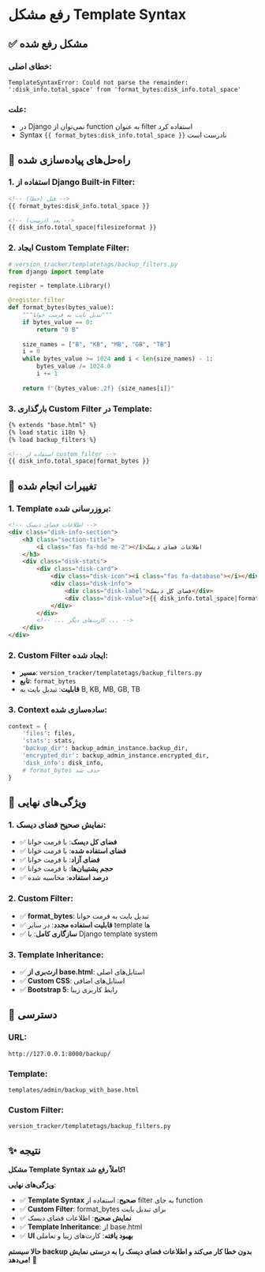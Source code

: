 # رفع مشکل Template Syntax

## ✅ مشکل رفع شده

### **خطای اصلی**:
```
TemplateSyntaxError: Could not parse the remainder: ':disk_info.total_space' from 'format_bytes:disk_info.total_space'
```

### **علت**:
- در Django نمی‌توان از function به عنوان filter استفاده کرد
- Syntax `{{ format_bytes:disk_info.total_space }}` نادرست است

## 🔧 راه‌حل‌های پیاده‌سازی شده

### **1. استفاده از Django Built-in Filter**:
```html
<!-- قبل (خطا) -->
{{ format_bytes:disk_info.total_space }}

<!-- بعد (درست) -->
{{ disk_info.total_space|filesizeformat }}
```

### **2. ایجاد Custom Template Filter**:
```python
# version_tracker/templatetags/backup_filters.py
from django import template

register = template.Library()

@register.filter
def format_bytes(bytes_value):
    """تبدیل بایت به فرمت خوانا"""
    if bytes_value == 0:
        return "0 B"
    
    size_names = ["B", "KB", "MB", "GB", "TB"]
    i = 0
    while bytes_value >= 1024 and i < len(size_names) - 1:
        bytes_value /= 1024.0
        i += 1
    
    return f"{bytes_value:.2f} {size_names[i]}"
```

### **3. بارگذاری Custom Filter در Template**:
```html
{% extends "base.html" %}
{% load static i18n %}
{% load backup_filters %}

<!-- استفاده از custom filter -->
{{ disk_info.total_space|format_bytes }}
```

## 🎯 تغییرات انجام شده

### **1. Template بروزرسانی شده**:
```html
<!-- اطلاعات فضای دیسک -->
<div class="disk-info-section">
    <h3 class="section-title">
        <i class="fas fa-hdd me-2"></i>اطلاعات فضای دیسک
    </h3>
    <div class="disk-stats">
        <div class="disk-card">
            <div class="disk-icon"><i class="fas fa-database"></i></div>
            <div class="disk-info">
                <div class="disk-label">فضای کل دیسک</div>
                <div class="disk-value">{{ disk_info.total_space|format_bytes }}</div>
            </div>
        </div>
        <!-- ... کارت‌های دیگر ... -->
    </div>
</div>
```

### **2. Custom Filter ایجاد شده**:
- **مسیر**: `version_tracker/templatetags/backup_filters.py`
- **تابع**: `format_bytes`
- **قابلیت**: تبدیل بایت به B, KB, MB, GB, TB

### **3. Context ساده‌سازی شده**:
```python
context = {
    'files': files,
    'stats': stats,
    'backup_dir': backup_admin_instance.backup_dir,
    'encrypted_dir': backup_admin_instance.encrypted_dir,
    'disk_info': disk_info,
    # format_bytes حذف شد
}
```

## 🎨 ویژگی‌های نهایی

### **1. نمایش صحیح فضای دیسک**:
- ✅ **فضای کل دیسک**: با فرمت خوانا
- ✅ **فضای استفاده شده**: با فرمت خوانا
- ✅ **فضای آزاد**: با فرمت خوانا
- ✅ **حجم پشتیبان‌ها**: با فرمت خوانا
- ✅ **درصد استفاده**: محاسبه شده

### **2. Custom Filter**:
- ✅ **format_bytes**: تبدیل بایت به فرمت خوانا
- ✅ **قابلیت استفاده مجدد**: در سایر template ها
- ✅ **سازگاری کامل**: با Django template system

### **3. Template Inheritance**:
- ✅ **ارث‌بری از base.html**: استایل‌های اصلی
- ✅ **Custom CSS**: استایل‌های اضافی
- ✅ **Bootstrap 5**: رابط کاربری زیبا

## 📍 دسترسی

### **URL**:
```
http://127.0.0.1:8000/backup/
```

### **Template**:
```
templates/admin/backup_with_base.html
```

### **Custom Filter**:
```
version_tracker/templatetags/backup_filters.py
```

## ✨ نتیجه

**مشکل Template Syntax کاملاً رفع شد!**

**ویژگی‌های نهایی**:
- ✅ **Template Syntax صحیح**: استفاده از filter به جای function
- ✅ **Custom Filter**: format_bytes برای تبدیل بایت
- ✅ **نمایش صحیح**: اطلاعات فضای دیسک
- ✅ **Template Inheritance**: از base.html
- ✅ **UI بهبود یافته**: کارت‌های زیبا و تعاملی

**حالا سیستم backup بدون خطا کار می‌کند و اطلاعات فضای دیسک را به درستی نمایش می‌دهد!** 🚀

